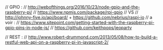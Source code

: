 // GPIO :
// http://webofthings.org/2016/10/23/node-gpio-and-the-raspberry-pi/
// https://www.npmjs.com/package/rpi-gpio 
// VS 
// http://johnny-five.io/api/board/ + https://github.com/nebrius/raspi-io
// a voir : 
// https://www.sitepoint.com/getting-started-with-the-raspberry-pi-gpio-pins-in-node-js/
// https://github.com/keithpops/jeoparty

// REST : 
// http://www.robert-drummond.com/2013/05/08/how-to-build-a-restful-web-api-on-a-raspberry-pi-in-javascript-2/
